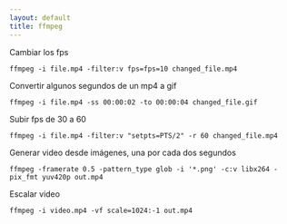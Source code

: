 ```yaml
---
layout: default
title: ffmpeg
---
```


Cambiar los fps

    ffmpeg -i file.mp4 -filter:v fps=fps=10 changed_file.mp4

Convertir algunos segundos de un mp4 a gif

    ffmpeg -i file.mp4 -ss 00:00:02 -to 00:00:04 changed_file.gif

Subir fps de 30 a 60

    ffmpeg -i file.mp4 -filter:v "setpts=PTS/2" -r 60 changed_file.mp4

Generar video desde imágenes, una por cada dos segundos

    ffmpeg -framerate 0.5 -pattern_type glob -i '*.png' -c:v libx264 -pix_fmt yuv420p out.mp4

Escalar video

    ffmpeg -i video.mp4 -vf scale=1024:-1 out.mp4
